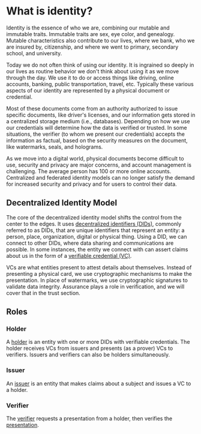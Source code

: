 # What is identity?

Identity is the essence of who we are, combining our mutable and immutable traits. Immutable traits are sex, eye color, and genealogy. Mutable characteristics also contribute to our lives, where we bank, who we are insured by, citizenship, and where we went to primary, secondary school, and university.
 
Today we do not often think of using our identity. It is ingrained so deeply in our lives as routine behavior we don't think about using it as we move through the day. We use it to do or access things like driving, online accounts, banking, public transportation, travel, etc. Typically these various aspects of our identity are represented by a physical document or credential. 

Most of these documents come from an authority authorized to issue specific documents, like driver's licenses, and our information gets stored in a centralized storage medium (i.e., databases). Depending on how we use our credentials will determine how the data is verified or trusted. In some situations, the verifier (to whom we present our credentials) accepts the information as factual, based on the security measures on the document, like watermarks, seals, and holograms.

As we move into a digital world, physical documents become difficult to use, security and privacy are major concerns, and account management is challenging. The average person has 100 or more online accounts. Centralized and federated identity models can no longer satisfy the demand for increased security and privacy and for users to control their data.

## Decentralized Identity Model

The core of the decentralized identity model shifts the control from the center to the edges. It uses [decentralized identifiers (DIDs)](/documentation/docs/concepts/glossary.md#decentralized-identifer), commonly referred to as DIDs, that are unique identifiers that represent an entity: a person, place, organization, digital or physical thing.
Using a DID, we can connect to other DIDs, where data sharing and communications are possible. In some instances, the entity we connect with can assert claims about us in the form of a [verifiable credential (VC)](/documentation/docs/concepts/glossary.md#verifiable-credential).

VCs are what entities present to attest details about themselves. Instead of presenting a physical card, we use cryptographic mechanisms to make the presentation. In place of watermarks, we use cryptographic signatures to validate data integrity. Assurance plays a role in verification, and we will cover that in the trust section.

## Roles

### Holder
A [holder](/documentation/docs/concepts/glossary.md#holder) is an entity with one or more DIDs with verifiable credentials. The holder receives VCs from issuers and presents (as a prover) VCs to verifiers. Issuers and verifiers can also be holders simultaneously. 

### Issuer
An [issuer](/documentation/docs/concepts/glossary.md#issuer) is an entity that makes claims about a subject and issues a VC to a holder.

### Verifier
The [verifier](/documentation/docs/concepts/glossary.md#verifier) requests a presentation from a holder, then verifies the [presentation](/documentation/docs/concepts/glossary.md#verifiable-presentation).